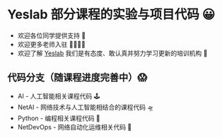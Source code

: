 # Yeslab 部分课程的实验与项目代码 😀
* 欢迎各位同学提供支持 🌈
* 欢迎更多老师入驻 👩‍👩‍👦‍👦
* 欢迎了解 [Yeslab](http://www.yeslab.net) 我们是有态度、敢认真并努力学习更新的培训机构 🏤

## 代码分支（随课程进度完善中）😱
* AI - 人工智能相关课程代码 🕹
* NetAI - 网络技术与人工智能相结合的课程代码 🛸
* Python - 编程相关课程代码 🐍
* NetDevOps - 网络自动化运维相关代码 🎢
